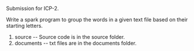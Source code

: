 Submission for ICP-2.

Write a spark program to group the words in a given text file based on their starting letters.

1. source -- Source code is in the source folder.
2. documents -- txt files are in the documents folder.
